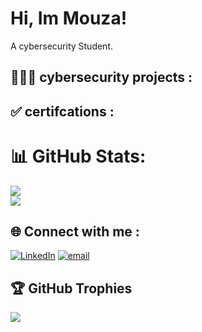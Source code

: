 # Hi, Im Mouza!
A cybersecurity Student.

## 👩🏾‍💻 cybersecurity projects :


## ✅ certifcations :


# 📊 GitHub Stats:
![](https://github-readme-stats.vercel.app/api?username=MouzaAlameri-sec&theme=dark&hide_border=false&include_all_commits=false&count_private=false)<br/>
![](https://nirzak-streak-stats.vercel.app/?user=MouzaAlameri-sec&theme=dark&hide_border=false)<br/>


## 🌐 Connect with me :
[![LinkedIn](https://img.shields.io/badge/LinkedIn-%230077B5.svg?logo=linkedin&logoColor=white)](https://linkedin.com/in/MouzaAlameri) [![email](https://img.shields.io/badge/Email-D14836?logo=gmail&logoColor=white)](mailto:mozaalamriii@gmail.com) 
## 🏆 GitHub Trophies
![](https://github-profile-trophy.vercel.app/?username=MouzaAlameri-sec&theme=radical&no-frame=false&no-bg=true&margin-w=4)

<!-- Proudly created with GPRM ( https://gprm.itsvg.in ) -->
